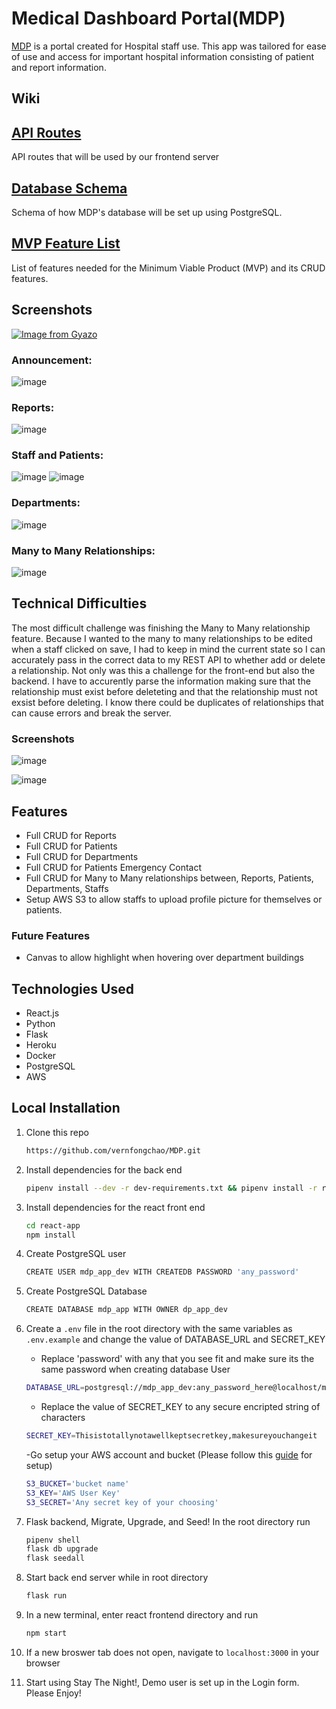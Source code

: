 # Medical Dashboard Portal(MDP)

[MDP](https://mdp-application.herokuapp.com/) is a portal created for Hospital staff use. This app was tailored for ease of use and access for important hospital information consisting of patient and report information.

## Wiki

## [API Routes](https://github.com/vernfongchao/MDP/wiki/API-Routes)

API routes that will be used by our frontend server

## [Database Schema](https://github.com/vernfongchao/MDP/wiki/Database-Schema)

Schema of how MDP's database will be set up using PostgreSQL.

## [MVP Feature List](https://github.com/vernfongchao/MDP/wiki/MVP-Feature-List)

List of features needed for the Minimum Viable Product (MVP) and its CRUD features.

## Screenshots

[![Image from Gyazo](https://i.gyazo.com/5c059e368f9ce3c25610bb8360cbfb94.gif)](https://gyazo.com/5c059e368f9ce3c25610bb8360cbfb94)

### Announcement:

![image](https://user-images.githubusercontent.com/91238232/194731243-ac5afff2-2250-42a7-905c-e9e531472ba2.png)

### Reports:

![image](https://user-images.githubusercontent.com/91238232/194731248-e64b8d54-9ae1-4364-a5b9-db73368b53dc.png)

### Staff and Patients:

![image](https://user-images.githubusercontent.com/91238232/194731260-cdd7d174-fe4d-4202-92e9-dbaacc36d9c6.png)
![image](https://user-images.githubusercontent.com/91238232/194731271-c8e45a22-ad19-4025-8fb0-871124b8548c.png)

### Departments:

![image](https://user-images.githubusercontent.com/91238232/194731278-2860fe5d-8397-4d18-b0b4-54a70a87e2b0.png)

### Many to Many Relationships:

![image](https://user-images.githubusercontent.com/91238232/194731285-d349be31-3be8-43da-bb9e-ee864d791528.png)


## Technical Difficulties

The most difficult challenge was finishing the Many to Many relationship feature. Because I wanted to the many to many relationships to be edited when a staff clicked on save, I had to keep in mind the current state so I can accurately pass in the correct data to my REST API to whether add or delete a relationship. Not only was this a challenge for the front-end but also the backend. I have to accurently parse the information making sure that the relationship must exist before deleteting and that the relationship must not exsist before deleting. I know there could be duplicates of relationships that can cause errors and break the server.

### Screenshots

![image](https://user-images.githubusercontent.com/91238232/194731311-218e3988-9f09-4e59-99c8-be5d4e73a007.png)

![image](https://user-images.githubusercontent.com/91238232/194731334-fdc66d06-c5e6-4d84-9ba6-169c63143859.png)



## Features

- Full CRUD for Reports
- Full CRUD for Patients
- Full CRUD for Departments
- Full CRUD for Patients Emergency Contact
- Full CRUD for Many to Many relationships between, Reports, Patients, Departments, Staffs
- Setup AWS S3 to allow staffs to upload profile picture for themselves or patients.


### Future Features

- Canvas to allow highlight when hovering over department buildings

## Technologies Used

- React.js
- Python
- Flask
- Heroku
- Docker
- PostgreSQL
- AWS

## Local Installation

1. Clone this repo

   ```bash
   https://github.com/vernfongchao/MDP.git
   ```

2. Install dependencies for the back end

   ```bash
   pipenv install --dev -r dev-requirements.txt && pipenv install -r requirements.txt
   ```

3. Install dependencies for the react front end
   ```bash
   cd react-app
   npm install
   ```
4. Create PostgreSQL user

   ```bash
   CREATE USER mdp_app_dev WITH CREATEDB PASSWORD 'any_password'
   ```

5. Create PostgreSQL Database

   ```bash
   CREATE DATABASE mdp_app WITH OWNER dp_app_dev
   ```

6. Create a `.env` file in the root directory with the same variables as `.env.example` and change the value of DATABASE_URL and SECRET_KEY

   - Replace 'password' with any that you see fit and make sure its the same password when creating database User

   ```bash
   DATABASE_URL=postgresql://mdp_app_dev:any_password_here@localhost/mdp_app
   ```

   - Replace the value of SECRET_KEY to any secure encripted string of characters

   ```bash
   SECRET_KEY=Thisistotallynotawellkeptsecretkey,makesureyouchangeit
   ```

   -Go setup your AWS account and bucket (Please follow this [guide](https://github.com/jamesurobertson/aws-s3-pern-demo#create-your-aws-user-and-bucket) for setup)
   ``` bash
   S3_BUCKET='bucket name'
   S3_KEY='AWS User Key'
   S3_SECRET='Any secret key of your choosing'
   ```

7. Flask backend, Migrate, Upgrade, and Seed! In the root directory run

   ```bash
   pipenv shell
   flask db upgrade
   flask seedall
   ```

8. Start back end server while in root directory

   ```bash
   flask run
   ```

9. In a new terminal, enter react frontend directory and run

   ```bash
   npm start
   ```

10. If a new broswer tab does not open, navigate to `localhost:3000` in your browser

11. Start using Stay The Night!, Demo user is set up in the Login form. Please Enjoy!
